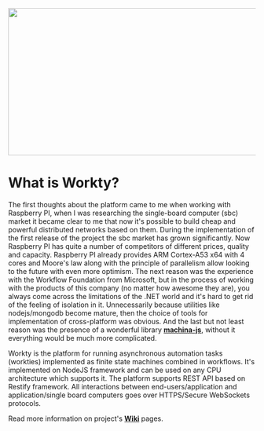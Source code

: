 <img src="https://cdn.rawgit.com/AlexLevshin/workty-wiki/fea468ce/images/hero-image.png" width="700" height="300">

# What is Workty?
The first thoughts about the platform came to me when working with Raspberry PI, when I was researching the single-board computer (sbc) market it became clear to me that now it's possible to build cheap and powerful distributed networks based on them. During the implementation of the first release of the project the sbc market has grown significantly. Now Raspberry PI has quite a number of competitors of different prices, quality and capacity. Raspberry PI already provides ARM Cortex-A53 x64 with 4 cores and Moore's law along with the principle of parallelism allow looking to the future with even more optimism. The next reason was the experience with the Workflow Foundation from Microsoft, but in the process of working with the products of this company (no matter how awesome they are), you always come across the limitations of the .NET world and it's hard to get rid of the feeling of isolation in it. Unnecessarily because utilities like nodejs/mongodb become mature, then the choice of tools for implementation of cross-platform was obvious. And the last but not least reason was the presence of a wonderful library **[machina-js](http://machina-js.org)**, without it everything would be much more complicated.
<p>Workty is the platform for running asynchronous automation tasks (workties) implemented as finite state machines combined in workflows. It's implemented on NodeJS framework and can be used on any CPU architecture which supports it. The platform supports REST API based on Restify framework. All interactions between end-users/application and application/single board computers goes over HTTPS/Secure WebSockets protocols.</p>

Read more information on project's **[Wiki](https://github.com/AlexLevshin/workty/wiki)** pages.

